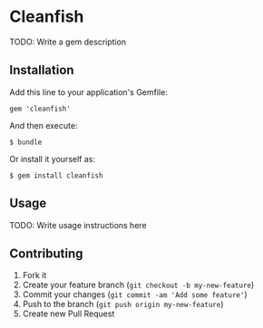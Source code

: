 # Cleanfish

TODO: Write a gem description

## Installation

Add this line to your application's Gemfile:

    gem 'cleanfish'

And then execute:

    $ bundle

Or install it yourself as:

    $ gem install cleanfish

## Usage

TODO: Write usage instructions here

## Contributing

1. Fork it
2. Create your feature branch (`git checkout -b my-new-feature`)
3. Commit your changes (`git commit -am 'Add some feature'`)
4. Push to the branch (`git push origin my-new-feature`)
5. Create new Pull Request
